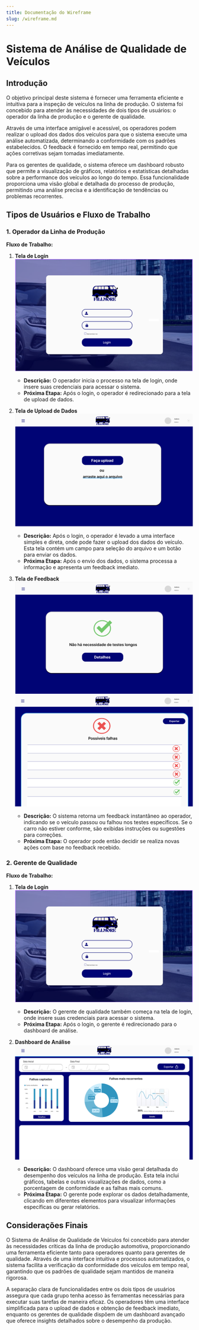 ```yaml
---
title: Documentação do Wireframe
slug: /wireframe.md
---
```


# Sistema de Análise de Qualidade de Veículos

## Introdução

O objetivo principal deste sistema é fornecer uma ferramenta eficiente e intuitiva para a inspeção de veículos na linha de produção. O sistema foi concebido para atender às necessidades de dois tipos de usuários: o operador da linha de produção e o gerente de qualidade.

Através de uma interface amigável e acessível, os operadores podem realizar o upload dos dados dos veículos para que o sistema execute uma análise automatizada, determinando a conformidade com os padrões estabelecidos. O feedback é fornecido em tempo real, permitindo que ações corretivas sejam tomadas imediatamente.

Para os gerentes de qualidade, o sistema oferece um dashboard robusto que permite a visualização de gráficos, relatórios e estatísticas detalhadas sobre a performance dos veículos ao longo do tempo. Essa funcionalidade proporciona uma visão global e detalhada do processo de produção, permitindo uma análise precisa e a identificação de tendências ou problemas recorrentes.

## Tipos de Usuários e Fluxo de Trabalho

### 1. Operador da Linha de Produção

**Fluxo de Trabalho:**

1. **Tela de Login**
![Tela de Login](../../../static/img/Fillmore_Login.png)
   - **Descrição:** O operador inicia o processo na tela de login, onde insere suas credenciais para acessar o sistema.
   - **Próxima Etapa:** Após o login, o operador é redirecionado para a tela de upload de dados.

2. **Tela de Upload de Dados**
![Tela Upload](../../../static/img/Fillmore_Upload.png)
   - **Descrição:** Após o login, o operador é levado a uma interface simples e direta, onde pode fazer o upload dos dados do veículo. Esta tela contém um campo para seleção do arquivo e um botão para enviar os dados.
   - **Próxima Etapa:** Após o envio dos dados, o sistema processa a informação e apresenta um feedback imediato.

3. **Tela de Feedback**
![Tela Positivo](../../../static/img/Fillmore_Positivo.png)
![Tela Falhas](../../../static/img/Fillmore_Falhas.png)
   - **Descrição:** O sistema retorna um feedback instantâneo ao operador, indicando se o veículo passou ou falhou nos testes específicos. Se o carro não estiver conforme, são exibidas instruções ou sugestões para correções.
   - **Próxima Etapa:** O operador pode então decidir se realiza novas ações com base no feedback recebido.

### 2. Gerente de Qualidade

**Fluxo de Trabalho:**

1. **Tela de Login**
![Tela de Login](../../../static/img/Fillmore_Login.png)
   - **Descrição:** O gerente de qualidade também começa na tela de login, onde insere suas credenciais para acessar o sistema.
   - **Próxima Etapa:** Após o login, o gerente é redirecionado para o dashboard de análise.

2. **Dashboard de Análise**
![Tela Dashboard](../../../static/img/Fillmore_Dashboard.png)
   - **Descrição:** O dashboard oferece uma visão geral detalhada do desempenho dos veículos na linha de produção. Esta tela inclui gráficos, tabelas e outras visualizações de dados, como a porcentagem de conformidade e as falhas mais comuns.
   - **Próxima Etapa:** O gerente pode explorar os dados detalhadamente, clicando em diferentes elementos para visualizar informações específicas ou gerar relatórios.

## Considerações Finais

O Sistema de Análise de Qualidade de Veículos foi concebido para atender às necessidades críticas da linha de produção automotiva, proporcionando uma ferramenta eficiente tanto para operadores quanto para gerentes de qualidade. Através de uma interface intuitiva e processos automatizados, o sistema facilita a verificação da conformidade dos veículos em tempo real, garantindo que os padrões de qualidade sejam mantidos de maneira rigorosa.

A separação clara de funcionalidades entre os dois tipos de usuários assegura que cada grupo tenha acesso às ferramentas necessárias para executar suas tarefas de maneira eficaz. Os operadores têm uma interface simplificada para o upload de dados e obtenção de feedback imediato, enquanto os gerentes de qualidade dispõem de um dashboard avançado que oferece insights detalhados sobre o desempenho da produção.